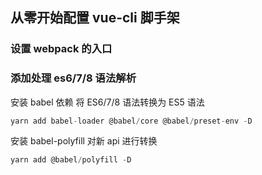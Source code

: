 ## 从零开始配置 vue-cli 脚手架

### 设置 webpack 的入口

### 添加处理 es6/7/8 语法解析

安装 babel 依赖
将 ES6/7/8 语法转换为 ES5 语法

```js
yarn add babel-loader @babel/core @babel/preset-env -D
```

安装 babel-polyfill 对新 api 进行转换

```js
yarn add @babel/polyfill -D
```
